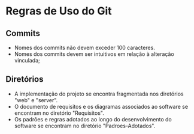 # Regras de Uso do Git

## Commits

- Nomes dos commits não devem exceder 100 caracteres.
- Nomes dos commits devem ser intuitivos em relação à alteração vinculada;

## Diretórios

- A implementação do projeto se encontra fragmentada nos diretórios "web" e "server".
- O documento de requisitos e os diagramas associados ao software se encontram no diretório "Requisitos".
- Os padrões e regras adotados ao longo do desenvolvimento do software se encontram no diretório "Padroes-Adotados".